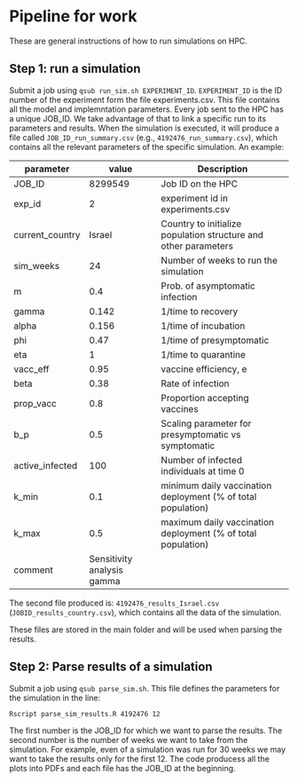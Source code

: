 # Pipeline for work

These are general instructions of how to run simulations on HPC.

## Step 1: run a simulation

Submit a job using `qsub run_sim.sh EXPERIMENT_ID`. `EXPERIMENT_ID` is the ID number of the experiment form the file experiments.csv. This file contains all the model and implemntation parameters. Every job sent to the HPC has a unique JOB_ID. We take advantage of that to link a specific run to its parameters and results. When the simulation is executed, it will produce a file called `JOB_ID_run_summary.csv` (e.g., `4192476_run_summary.csv`), which contains all the relevant parameters of the specific simulation. An example:


|parameter|value|Description|
|-------|----|------------|
|JOB_ID|8299549|Job ID on the HPC|
|exp_id|2|experiment id in experiments.csv|
|current_country|Israel|Country to initialize population structure and other parameters|
|sim_weeks|24|Number of weeks to run the simulation|
|m|0.4|Prob. of asymptomatic infection|
|gamma|0.142|1/time to recovery|
|alpha|0.156|1/time of incubation|
|phi|0.47|1/time of presymptomatic|
|eta|1|1/time to quarantine|
|vacc_eff|0.95|vaccine efficiency, e|
|beta|0.38|Rate of infection|
|prop_vacc|0.8|Proportion accepting vaccines|
|b_p|0.5|Scaling parameter for presymptomatic vs symptomatic|
|active_infected|100|Number of infected individuals at time 0|
|k_min|0.1|minimum daily vaccination deployment (% of total population)|
|k_max|0.5|maximum daily vaccination deployment (% of total population)|
|comment|Sensitivity analysis gamma| |

The second file produced is: `4192476_results_Israel.csv` (`JOBID_results_country.csv`), which contains all the data of the simulation.

These files are stored in the main folder and will be used when parsing the results.

## Step 2: Parse results of a simulation

Submit a job using `qsub parse_sim.sh`. This file defines the parameters for the simulation in the line:
```
Rscript parse_sim_results.R 4192476 12
```
 The first number is the JOB_ID for which we want to parse the results. The second number is the number of weeks we want to take from the simulation. For example, even of a simulation was run for 30 weeks we may want to take the results only for the first 12. The code producess all the plots into PDFs and each file has the JOB_ID at the beginning.